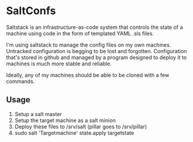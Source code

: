 # SaltConfs

Saltstack is an infrastructure-as-code system that controls the state of a machine using code in the form of templated YAML .sls files.

I'm using saltstack to manage the config files on my own machines. Untracked configuration is begging to be lost and forgotten. Configuration that's stored in github and managed by a program designed to deploy it to machines is much more stable and reliable.

Ideally, any of my machines should be able to be cloned with a few commands.

## Usage

1. Setup a salt master
2. Setup the target machine as a salt minion
3. Deploy these files to /srv/salt (pillar goes to /srv/pillar)
4. sudo salt 'Targetmachine' state.apply targetstate
